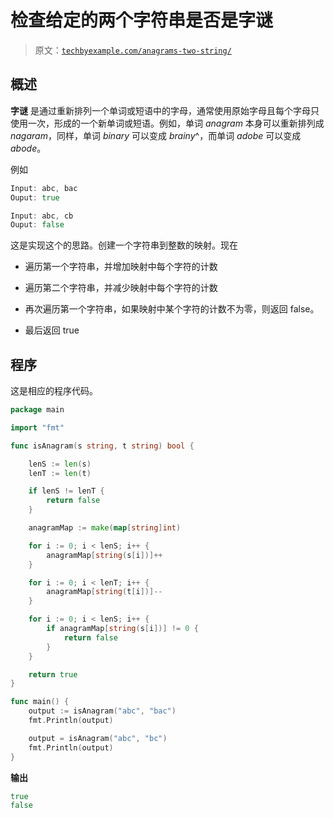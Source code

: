 # 检查给定的两个字符串是否是字谜

> 原文：[`techbyexample.com/anagrams-two-string/`](https://techbyexample.com/anagrams-two-string/)

## **概述**

**字谜** 是通过重新排列一个单词或短语中的字母，通常使用原始字母且每个字母只使用一次，形成的一个新单词或短语。例如，单词 *anagram* 本身可以重新排列成 *nagaram*，同样，单词 *binary* 可以变成 *brainy*^，而单词 *adobe* 可以变成 *abode*。

例如

```go
Input: abc, bac
Ouput: true

Input: abc, cb
Ouput: false
```

这是实现这个的思路。创建一个字符串到整数的映射。现在

+   遍历第一个字符串，并增加映射中每个字符的计数

+   遍历第二个字符串，并减少映射中每个字符的计数

+   再次遍历第一个字符串，如果映射中某个字符的计数不为零，则返回 false。

+   最后返回 true

## **程序**

这是相应的程序代码。

```go
package main

import "fmt"

func isAnagram(s string, t string) bool {

	lenS := len(s)
	lenT := len(t)

	if lenS != lenT {
		return false
	}

	anagramMap := make(map[string]int)

	for i := 0; i < lenS; i++ {
		anagramMap[string(s[i])]++
	}

	for i := 0; i < lenT; i++ {
		anagramMap[string(t[i])]--
	}

	for i := 0; i < lenS; i++ {
		if anagramMap[string(s[i])] != 0 {
			return false
		}
	}

	return true
}

func main() {
	output := isAnagram("abc", "bac")
	fmt.Println(output)

	output = isAnagram("abc", "bc")
	fmt.Println(output)
}
```

**输出**

```go
true
false
```
